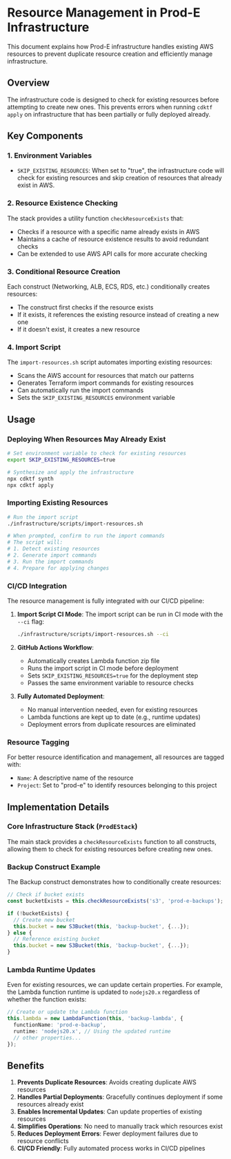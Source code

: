 # Resource Management in Prod-E Infrastructure

This document explains how Prod-E infrastructure handles existing AWS resources to prevent duplicate resource creation and efficiently manage infrastructure.

## Overview

The infrastructure code is designed to check for existing resources before attempting to create new ones. This prevents errors when running `cdktf apply` on infrastructure that has been partially or fully deployed already.

## Key Components

### 1. Environment Variables

- `SKIP_EXISTING_RESOURCES`: When set to "true", the infrastructure code will check for existing resources and skip creation of resources that already exist in AWS.

### 2. Resource Existence Checking

The stack provides a utility function `checkResourceExists` that:

- Checks if a resource with a specific name already exists in AWS
- Maintains a cache of resource existence results to avoid redundant checks
- Can be extended to use AWS API calls for more accurate checking

### 3. Conditional Resource Creation

Each construct (Networking, ALB, ECS, RDS, etc.) conditionally creates resources:

- The construct first checks if the resource exists
- If it exists, it references the existing resource instead of creating a new one
- If it doesn't exist, it creates a new resource

### 4. Import Script

The `import-resources.sh` script automates importing existing resources:

- Scans the AWS account for resources that match our patterns
- Generates Terraform import commands for existing resources
- Can automatically run the import commands
- Sets the `SKIP_EXISTING_RESOURCES` environment variable

## Usage

### Deploying When Resources May Already Exist

```bash
# Set environment variable to check for existing resources
export SKIP_EXISTING_RESOURCES=true

# Synthesize and apply the infrastructure
npx cdktf synth
npx cdktf apply
```

### Importing Existing Resources

```bash
# Run the import script
./infrastructure/scripts/import-resources.sh

# When prompted, confirm to run the import commands
# The script will:
# 1. Detect existing resources
# 2. Generate import commands
# 3. Run the import commands
# 4. Prepare for applying changes
```

### CI/CD Integration

The resource management is fully integrated with our CI/CD pipeline:

1. **Import Script CI Mode**: The import script can be run in CI mode with the `--ci` flag:

   ```bash
   ./infrastructure/scripts/import-resources.sh --ci
   ```

2. **GitHub Actions Workflow**:

   - Automatically creates Lambda function zip file
   - Runs the import script in CI mode before deployment
   - Sets `SKIP_EXISTING_RESOURCES=true` for the deployment step
   - Passes the same environment variable to resource checks

3. **Fully Automated Deployment**:
   - No manual intervention needed, even for existing resources
   - Lambda functions are kept up to date (e.g., runtime updates)
   - Deployment errors from duplicate resources are eliminated

### Resource Tagging

For better resource identification and management, all resources are tagged with:

- `Name`: A descriptive name of the resource
- `Project`: Set to "prod-e" to identify resources belonging to this project

## Implementation Details

### Core Infrastructure Stack (`ProdEStack`)

The main stack provides a `checkResourceExists` function to all constructs, allowing them to check for existing resources before creating new ones.

### Backup Construct Example

The Backup construct demonstrates how to conditionally create resources:

```typescript
// Check if bucket exists
const bucketExists = this.checkResourceExists('s3', 'prod-e-backups');

if (!bucketExists) {
  // Create new bucket
  this.bucket = new S3Bucket(this, 'backup-bucket', {...});
} else {
  // Reference existing bucket
  this.bucket = new S3Bucket(this, 'backup-bucket', {...});
}
```

### Lambda Runtime Updates

Even for existing resources, we can update certain properties. For example, the Lambda function runtime is updated to `nodejs20.x` regardless of whether the function exists:

```typescript
// Create or update the Lambda function
this.lambda = new LambdaFunction(this, 'backup-lambda', {
  functionName: 'prod-e-backup',
  runtime: 'nodejs20.x', // Using the updated runtime
  // other properties...
});
```

## Benefits

1. **Prevents Duplicate Resources**: Avoids creating duplicate AWS resources
2. **Handles Partial Deployments**: Gracefully continues deployment if some resources already exist
3. **Enables Incremental Updates**: Can update properties of existing resources
4. **Simplifies Operations**: No need to manually track which resources exist
5. **Reduces Deployment Errors**: Fewer deployment failures due to resource conflicts
6. **CI/CD Friendly**: Fully automated process works in CI/CD pipelines
